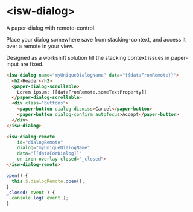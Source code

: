# \<isw-dialog\>

A paper-dialog with remote-control.

Place your dialog somewhere save from stacking-context, and access it over a remote in your view.

Designed as a workshift solution till the stacking context issues in paper-input are fixed.

```html
<isw-dialog name="myUniqueDialogName" data="{{dataFromRemote}}">
  <h2>Header</h2>
  <paper-dialog-scrollable>
    Lorem ipsum: [[dataFromRemote.someTextProperty]]
  </paper-dialog-scrollable>
  <div class="buttons">
    <paper-button dialog-dismiss>Cancel</paper-button>
    <paper-button dialog-confirm autofocus>Accept</paper-button>
  </div>
</isw-dialog>
```

```html
<isw-dialog-remote
    id="dialogRemote"
    dialog="myUniqueDialogName"
    data="[[dataForDialog]]"
    on-iron-overlay-closed="_closed">
</isw-dialog-remote>
```

```javascript
open() {
  this.$.dialogRemote.open();
}
_closed( event ) {
  console.log( event );
}
```